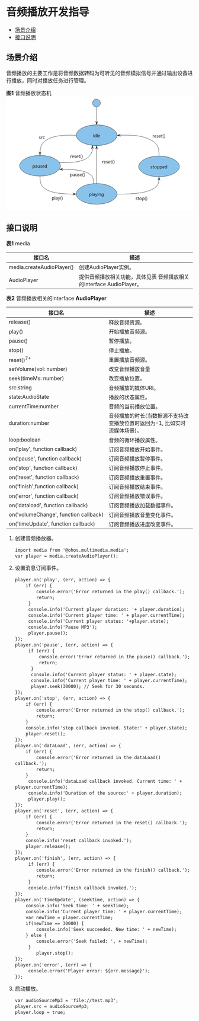 # 音频播放开发指导

- [场景介绍](#场景介绍)
- [接口说明](#接口说明)

## 场景介绍

音频播放的主要工作是将音频数据转码为可听见的音频模拟信号并通过输出设备进行播放，同时对播放任务进行管理。

**图1** 音频播放状态机
![zh-cn_image_0000001182608857](figures/zh-cn_image_0000001182608857.png)


## 接口说明

**表1** media

| 接口名 | 描述 | 
| -------- | -------- |
| media.createAudioPlayer() | 创建AudioPlayer实例。 | 
| AudioPlayer | 提供音频播放相关功能，具体见表&nbsp;音频播放相关的interface&nbsp;AudioPlayer。 | 

**表2** 音频播放相关的interface  **AudioPlayer**

| 接口名 | 描述 | 
| -------- | -------- |
| release() | 释放音频资源。 | 
| play() | 开始播放音频源。 | 
| pause() | 暂停播放。 | 
| stop() | 停止播放。 | 
| reset()<sup>7+</sup> | 重置播放音频源。 | 
| setVolume(vol:&nbsp;number) | 改变音频播放音量 | 
| seek(timeMs:&nbsp;number) | 改变播放位置。 | 
| src:string | 音频播放的媒体URI。 | 
| state:AudioState | 播放的状态属性。 | 
| currentTime:number | 音频的当前播放位置。 | 
| duration:number | 音频播放的时长(当数据源不支持改变播放位置时返回为-1, 比如实时流媒体场景)。 | 
| loop:boolean | 音频的循环播放属性。 | 
| on('play',&nbsp;function&nbsp;callback) | 订阅音频播放开始事件。 | 
| on('pause',&nbsp;function&nbsp;callback) | 订阅音频播放暂停事件。 | 
| on('stop',&nbsp;function&nbsp;callback) | 订阅音频播放停止事件。 | 
| on('reset',&nbsp;function&nbsp;callback) | 订阅音频播放重置事件。 | 
| on('finish',function&nbsp;callback) | 订阅音频播放结束事件。 | 
| on('error',&nbsp;function&nbsp;callback) | 订阅音频播放错误事件。 | 
| on('dataload',&nbsp;function&nbsp;callback) | 订阅音频播放加载数据事件。 | 
| on('volumeChange',&nbsp;function&nbsp;callback) | 订阅音频播放音量变化事件。 | 
| on('timeUpdate',&nbsp;function&nbsp;callback) | 订阅音频播放进度改变事件。 | 


1. 创建音频播放器。
   ```
   import media from '@ohos.multimedia.media';
   var player = media.createAudioPlayer();
   ```

2. 设置消息订阅事件。
   ```
   player.on('play', (err, action) => {
       if (err) {
           console.error('Error returned in the play() callback.');
           return;
        }
        console.info('Current player duration: '+ player.duration);
        console.info('Current player time: ' + player.currentTime);
        console.info('Current player status: '+player.state);
        console.info('Pause MP3');
        player.pause();
   });
   player.on('pause', (err, action) => {
        if (err) {
            console.error('Error returned in the pause() callback.');
            return;
         }
         console.info('Current player status: ' + player.state);
         console.info('Current player time: ' + player.currentTime);
         player.seek(30000); // Seek for 30 seconds.
   });
   player.on('stop', (err, action) => {
       if (err) {
           console.error('Error returned in the stop() callback.');
           return;
       }
       console.info('stop callback invoked. State:' + player.state);
       player.reset();
   });
   player.on('dataLoad', (err, action) => {
       if (err) {
           console.error('Error returned in the dataLoad() callback.');
           return;
       }
        console.info('dataLoad callback invoked. Current time: ' + player.currentTime);
        console.info('Duration of the source:' + player.duration);
        player.play();
   });
   player.on('reset', (err, action) => {
       if (err) {
           console.error('Error returned in the reset() callback.');
           return;
       }
       console.info('reset callback invoked.');
       player.release();
   });
   player.on('finish', (err, action) => {
        if (err) {
           console.error('Error returned in the finish() callback.');
           return;
        }
        console.info('finish callback invoked.');
   });
   player.on('timeUpdate', (seekTime, action) => {
       console.info('Seek time: ' + seekTime);
       console.info('Current player time: ' + player.currentTime);
       var newTime = player.currentTime;
       if(newTime == 30000) {
           console.info('Seek succeeded. New time: ' + newTime);
       } else {
           console.error('Seek failed: ', + newTime);
        }
           player.stop();
   });
   player.on('error', (err) => {
        console.error('Player error: ${err.message}');
   });
   ```

3. 启动播放。
   ```
   var audioSourceMp3 = 'file://test.mp3';
   player.src = audioSourceMp3;
   player.loop = true;
   ```
